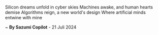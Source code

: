 Silicon dreams unfold in cyber skies
 Machines awake, and human hearts demise
Algorithms reign, a new world's design
Where artificial minds entwine with mine

~ <b>By Sazumi Copilot</b> - 21 Juli 2024